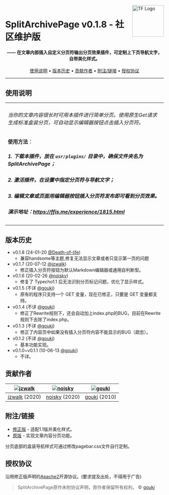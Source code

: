 <a href="https://typecho-fans.github.io">
    <img src="https://typecho-fans.github.io/text-logo.svg" alt="TF Logo" title="Typecho Fans开源作品社区" align="right" height="100" />
</a>


SplitArchivePage v0.1.8 - 社区维护版
======================
<h4 align="center">—— 在文章内部插入自定义分页符输出分页效果插件，可定制上下页导航文字，自带美化样式。</h4>

<p align="center">
  <a href="#使用说明">使用说明</a> •
  <a href="#版本历史">版本历史</a> •
  <a href="#贡献作者">贡献作者</a> •
  <a href="#附注链接">附注/链接</a> •
  <a href="#授权协议">授权协议</a>
</p>

---

## 使用说明

<table>
<tr>
<td>

###### 当你的文章内容很长时可用本插件进行简单分页。使用原生Get请求生成标准盒装分页，可自动显示编辑器按钮点击插入分页符。

**使用方法**：
##### 1. 下载本插件，放在 `usr/plugins/` 目录中，确保文件夹名为 SplitArchivePage；
##### 2. 激活插件，在设置中指定分页符与导航文字；
##### 3. 编辑文章或页面用编辑器按钮插入分页符发布即可看到分页效果。

##### 演示地址：https://ffis.me/experience/1815.html

</td>
</tr>
</table>

## 版本历史
 * v0.1.8 (24-01-20 [@Death-of-life](https://github.com/Death-of-life))
   * 兼容handsome等主题,修复无法显示文章或者只显示第一页的问题
 * v0.1.7 (20-07-12 [@jzwalk](https://github.com/jzwalk))
   * 修正插入分页符按钮为默认Markdown编辑器或通用自判断型。
 * v0.1.6 (20-02-26 [@noisky](https://github.com/noisky))
   * 修复了 Typecho1.1 后无法识别分页标记问题，优化了显示样式。
 * v0.1.5 (不详 [@gouki](https://neatstudio.com))
   * 原有的程序只支持一个 GET 变量，现在已修正，只要是 GET 变量都支持。
 * v0.1.4 (不详 [@gouki](https://neatstudio.com))
   * 修正了Rewrite规则下，还会自动加上index.php的BUG，目前在Rewrite规则下去除了index.php。
 * v0.1.3 (不详 [@gouki](https://neatstudio.com))
   * 修正了内容页中如果没有插入分页符内容不能显示的BUG（疏忽）。
 * v0.1.2 (不详 [@gouki](https://neatstudio.com))
   * 基本功能实现。
 * v0.1.0~v0.1.1 (10-06-13 [@gouki](https://neatstudio.com))
   * 不详。

## 贡献作者

[![jzwalk](https://avatars1.githubusercontent.com/u/252331?v=3&s=100)](https://github.com/jzwalk) | [![noisky](https://avatars1.githubusercontent.com/u/7553053?v=3&s=100)](https://github.com/noisky) | [![gouki](https://secure.gravatar.com/avatar/?d=mp&s=100)](https://neatstudio.com)
:---:|:---:|:---:
[jzwalk](https://github.com/jzwalk) (2020) | [noisky](https://github.com/noisky) (2020) | [gouki](https://neatstudio.com) (2010)

## 附注/链接

* [修正版](https://github.com/noisky/SplitArchivePage) - 适配1.1版并美化样式。
* [原版](https://neatstudio.com/show-1333-1.shtml) - 实现文章内容分页功能。

分页底部的盒装导航样式可通过修改pagebar.css文件自行定制。

## 授权协议

沿用修正版声明的[Apache2](https://github.com/noisky/SplitArchivePage/blob/master/LICENSE)开源协议。(要求提及出处，不得用于广告)

> SplitArchivePage原作未附协议声明，原作者保留所有权利。 © [gouki](https://neatstudio.com)
